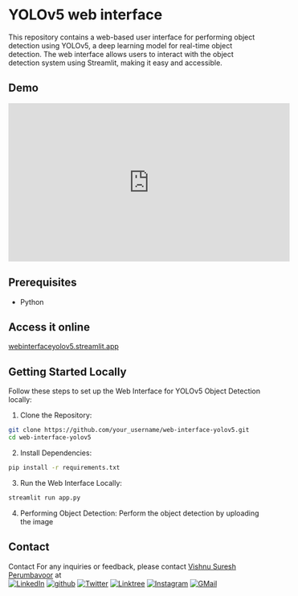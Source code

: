 # YOLOv5 web interface

This repository contains a web-based user interface for performing object detection using YOLOv5, a deep learning model for real-time object detection. The web interface allows users to interact with the object detection system using Streamlit, making it easy and accessible.

## Demo

<iframe width="560" height="315" src="https://www.youtube.com/embed/vB9NTjRyBzY" title="YouTube video player" frameborder="0" allow="accelerometer; autoplay; clipboard-write; encrypted-media; gyroscope; picture-in-picture; web-share" allowfullscreen></iframe>

## Prerequisites
- Python

## Access it online
[webinterfaceyolov5.streamlit.app](https://vishnusureshperumbavoor-objectsense-index-kgv1l4.streamlit.app/)

## Getting Started Locally

Follow these steps to set up the Web Interface for YOLOv5 Object Detection locally:

1. Clone the Repository:

```bash
git clone https://github.com/your_username/web-interface-yolov5.git
cd web-interface-yolov5
```

2. Install Dependencies:
```sh
pip install -r requirements.txt
```

3. Run the Web Interface Locally:
```sh
streamlit run app.py
```
4. Performing Object Detection:
Perform the object detection by uploading the image

## Contact
Contact
For any inquiries or feedback, please contact [Vishnu Suresh Perumbavoor](https://vishnusureshperumbavoor.github.io/V-S-P/) at <br>
[![LinkedIn][linkedin-shield]][linkedin-url]
[![github][github-shield]][github-url]
[![Twitter][twitter-shield]][twitter-url]
[![Linktree][linktree-shield]][linktree-url]
[![Instagram][instagram-shield]][instagram-url]
[![GMail][gmail-shield]][gmail-url]

[linkedin-shield]: https://img.shields.io/badge/LinkedIn-0077B5?style=for-the-badge&logo=linkedin&logoColor=white
[linkedin-url]: https://www.linkedin.com/in/vishnu-suresh-perumbavoor/
[twitter-shield]: https://img.shields.io/badge/Twitter-1DA1F2?style=for-the-badge&logo=twitter&logoColor=white
[twitter-url]: https://twitter.com/in/vspeeeeee
[instagram-shield]: https://img.shields.io/badge/Instagram-E4405F?style=for-the-badge&logo=instagram&logoColor=white
[instagram-url]: https://www.instagram.com/vishnusureshperumbavoor/
[linktree-shield]: https://img.shields.io/badge/linktree-39E09B?style=for-the-badge&logo=linktree&logoColor=white
[linktree-url]: https://linktr.ee/vishnusureshperumbavoor2.0
[github-shield]: https://img.shields.io/badge/GitHub-100000?style=for-the-badge&logo=github&logoColor=white
[github-url]: https://github.com/vishnusureshperumbavoor
[gmail-shield]: https://img.shields.io/badge/Gmail-D14836?style=for-the-badge&logo=gmail&logoColor=white
[gmail-url]: mailto:vishnusureshperumbavoor@gmail.com
